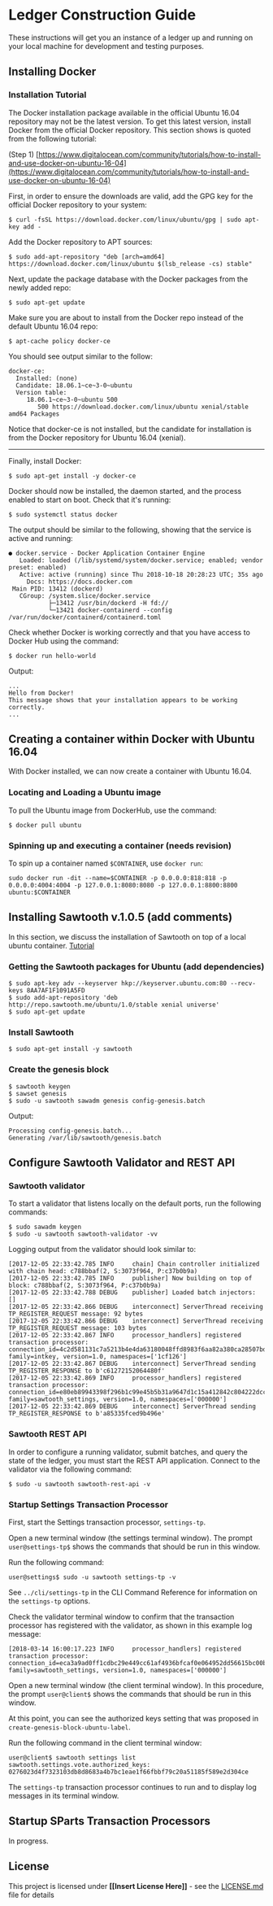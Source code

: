 # Ledger Construction Guide

These instructions will get you an instance of a ledger up and running on your local machine for development and testing purposes. 

## Installing Docker 


### Installation Tutorial

The Docker installation package available in the official Ubuntu 16.04 repository may not be the latest version. To get this latest version, install Docker from the official Docker repository. This section shows is quoted from the following tutorial: 

(Step 1) [https://www.digitalocean.com/community/tutorials/how-to-install-and-use-docker-on-ubuntu-16-04](https://www.digitalocean.com/community/tutorials/how-to-install-and-use-docker-on-ubuntu-16-04)

First, in order to ensure the downloads are valid, add the GPG key for the official Docker repository to your system:

```
$ curl -fsSL https://download.docker.com/linux/ubuntu/gpg | sudo apt-key add -
```

Add the Docker repository to APT sources:

```
$ sudo add-apt-repository "deb [arch=amd64] https://download.docker.com/linux/ubuntu $(lsb_release -cs) stable"
```

Next, update the package database with the Docker packages from the newly added repo:

```
$ sudo apt-get update
```



Make sure you are about to install from the Docker repo instead of the default Ubuntu 16.04 repo:

```
$ apt-cache policy docker-ce
```

You should see output similar to the follow:

```
docker-ce:
  Installed: (none)
  Candidate: 18.06.1~ce~3-0~ubuntu
  Version table:
     18.06.1~ce~3-0~ubuntu 500
        500 https://download.docker.com/linux/ubuntu xenial/stable amd64 Packages
```

Notice that docker-ce is not installed, but the candidate for installation is from the Docker repository for Ubuntu 16.04 (xenial).

---

Finally, install Docker:

```
$ sudo apt-get install -y docker-ce
```

Docker should now be installed, the daemon started, and the process enabled to start on boot. Check that it's running:

```
$ sudo systemctl status docker
```

The output should be similar to the following, showing that the service is active and running:

```
● docker.service - Docker Application Container Engine
   Loaded: loaded (/lib/systemd/system/docker.service; enabled; vendor preset: enabled)
   Active: active (running) since Thu 2018-10-18 20:28:23 UTC; 35s ago
     Docs: https://docs.docker.com
 Main PID: 13412 (dockerd)
   CGroup: /system.slice/docker.service
           ├─13412 /usr/bin/dockerd -H fd://
           └─13421 docker-containerd --config /var/run/docker/containerd/containerd.toml
```

Check whether Docker is working correctly and that you have access to Docker Hub using the command:

```
$ docker run hello-world
```

Output:

```
...
Hello from Docker!
This message shows that your installation appears to be working correctly.
...
```



## Creating a container within Docker with Ubuntu 16.04

With Docker installed, we can now create a container with Ubuntu 16.04.

### Locating and Loading a Ubuntu image

To pull the Ubuntu image from DockerHub, use the command:

```
$ docker pull ubuntu
```

### Spinning up and executing a container (needs revision)

To spin up a container named `$CONTAINER`, use `docker run`:


```
sudo docker run -dit --name=$CONTAINER -p 0.0.0.0:818:818 -p 0.0.0.0:4004:4004 -p 127.0.0.1:8080:8080 -p 127.0.0.1:8800:8800 ubuntu:$CONTAINER 
```


## Installing Sawtooth v.1.0.5 (add comments)

In this section, we discuss the installation of Sawtooth on top of a local ubuntu container. [Tutorial](https://sawtooth.hyperledger.org/docs/core/releases/1.0/app_developers_guide/ubuntu.html)

### Getting the Sawtooth packages for Ubuntu (add dependencies)

```
$ sudo apt-key adv --keyserver hkp://keyserver.ubuntu.com:80 --recv-keys 8AA7AF1F1091A5FD
$ sudo add-apt-repository 'deb http://repo.sawtooth.me/ubuntu/1.0/stable xenial universe'
$ sudo apt-get update
```

### Install Sawtooth

```
$ sudo apt-get install -y sawtooth
```

### Create the genesis block

```
$ sawtooth keygen
$ sawset genesis
$ sudo -u sawtooth sawadm genesis config-genesis.batch
```

Output:

```
Processing config-genesis.batch...
Generating /var/lib/sawtooth/genesis.batch
```

## Configure Sawtooth Validator and REST API


### Sawtooth validator

To start a validator that listens locally on the default ports, run the following commands:


```
$ sudo sawadm keygen
$ sudo -u sawtooth sawtooth-validator -vv
```

Logging output from the validator should look similar to:

```
[2017-12-05 22:33:42.785 INFO     chain] Chain controller initialized with chain head: c788bbaf(2, S:3073f964, P:c37b0b9a)
[2017-12-05 22:33:42.785 INFO     publisher] Now building on top of block: c788bbaf(2, S:3073f964, P:c37b0b9a)
[2017-12-05 22:33:42.788 DEBUG    publisher] Loaded batch injectors: []
[2017-12-05 22:33:42.866 DEBUG    interconnect] ServerThread receiving TP_REGISTER_REQUEST message: 92 bytes
[2017-12-05 22:33:42.866 DEBUG    interconnect] ServerThread receiving TP_REGISTER_REQUEST message: 103 bytes
[2017-12-05 22:33:42.867 INFO     processor_handlers] registered transaction processor: connection_id=4c2d581131c7a5213b4e4da63180048ffd8983f6aa82a380ca28507bd3a96d40027a797c2ee59d029e42b7b1b4cc47063da421616cf30c09e79e33421abba673, family=intkey, version=1.0, namespaces=['1cf126']
[2017-12-05 22:33:42.867 DEBUG    interconnect] ServerThread sending TP_REGISTER_RESPONSE to b'c61272152064480f'
[2017-12-05 22:33:42.869 INFO     processor_handlers] registered transaction processor: connection_id=e80eb89943398f296b1c99e45b5b31a9647d1c15a412842c804222dcc0e3f3a3045b6947bab06f42c5f79acdcde91be440d0710294a2b85bd85f12ecbd52124e, family=sawtooth_settings, version=1.0, namespaces=['000000']
[2017-12-05 22:33:42.869 DEBUG    interconnect] ServerThread sending TP_REGISTER_RESPONSE to b'a85335fced9b496e'
```

### Sawtooth REST API
In order to configure a running validator, submit batches, and query the state of the ledger, you must start the REST API application. Connect to the validator via the following command:

```
$ sudo -u sawtooth sawtooth-rest-api -v
```

### Startup Settings Transaction Processor

First, start the Settings transaction processor, ``settings-tp``.

Open a new terminal window (the settings terminal window). The prompt
      ``user@settings-tp$`` shows the commands that should be run in this
      window.

Run the following command:

```
user@settings$ sudo -u sawtooth settings-tp -v
```

See `../cli/settings-tp` in the CLI Command Reference for information on the ``settings-tp`` options.

Check the validator terminal window to confirm that the transaction processor has registered with the validator, as shown in this example log message:

```
[2018-03-14 16:00:17.223 INFO     processor_handlers] registered transaction processor: connection_id=eca3a9ad0ff1cdbc29e449cc61af4936bfcaf0e064952dd56615bc00bb9df64c4b01209d39ae062c555d3ddc5e3a9903f1a9e2d0fd2cdd47a9559ae3a78936ed, family=sawtooth_settings, version=1.0, namespaces=['000000']
```

Open a new terminal window (the client terminal window). In this procedure, the prompt ``user@client$`` shows the commands that should be run in this window.

At this point, you can see the authorized keys setting that was proposed in `create-genesis-block-ubuntu-label`.
      
Run the following command in the client terminal window:

```
user@client$ sawtooth settings list
sawtooth.settings.vote.authorized_keys: 0276023d4f7323103db8d8683a4b7bc1eae1f66fbbf79c20a51185f589e2d304ce
```

The ``settings-tp`` transaction processor continues to run and to display log messages in its terminal window.

## Startup SParts Transaction Processors

In progress.


## License

This project is licensed under **[[Insert License Here]]** - see the [LICENSE.md](LICENSE.md) file for details
